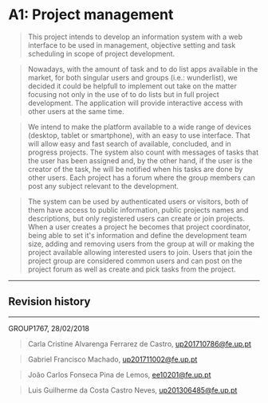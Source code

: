 # A1: Project management

> This project intends to develop an information system with a web interface to be used in management, objective setting and task scheduling  in scope of project development.

> Nowadays, with the amount of task and to do list apps available in the market, for both singular users and groups (i.e.: wunderlist), we decided it could be helpfull to implement out take on the matter focusing not only in the use of to do lists but in full project development. The application will provide interactive access with other users at the same time.

> We intend to make the platform available to a wide range of devices (desktop, tablet or smartphone), with an easy to use interface. That will allow easy and fast search of available, concluded, and in progress projects. The system also count with messages of tasks that the user has been assigned and, by the other hand, if the user is the creator of the task, he will be notified when his tasks are done by other users. Each project has a forum where the group members can post any subject relevant to the development. 

> The system can be used by authenticated users or visitors, both of them have access to public information, public projects names and descriptions, but only registered users can create or join projects. When a user creates a project he becomes that project coordinator, being able to set it's information and define the development team size, adding and removing users from the group at will or making the project available allowing interested users to join. Users that join the project group are considered common users and can post on the project forum as well as create and pick tasks from the project. 
 
***

## Revision history

***

GROUP1767, 28/02/2018
 
> Carla Cristine Alvarenga Ferrarez de Castro, up201710786@fe.up.pt

> Gabriel Francisco Machado, up201711002@fe.up.pt
 
> João Carlos Fonseca Pina de Lemos, ee10201@fe.up.pt

> Luis Guilherme da Costa Castro Neves, up201306485@fe.up.pt
